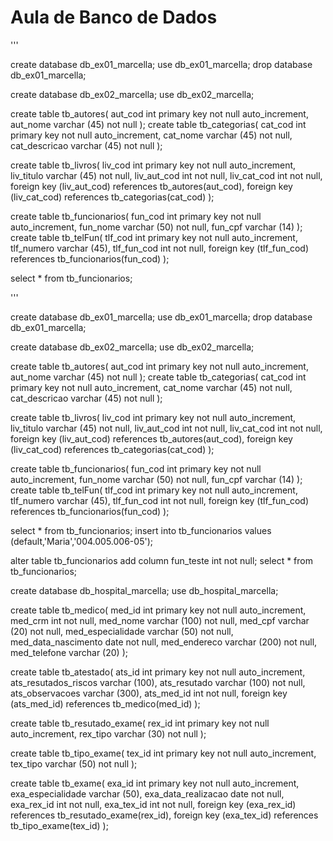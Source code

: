# Aula de Banco de Dados

'''

create database db_ex01_marcella;
use db_ex01_marcella;
drop database db_ex01_marcella;

create database db_ex02_marcella;
use db_ex02_marcella;

create table tb_autores(
aut_cod int primary key not null auto_increment,
aut_nome varchar (45) not null
);
create table tb_categorias(
cat_cod int primary key not null auto_increment,
cat_nome varchar (45) not null,
cat_descricao varchar (45) not null
);

create table tb_livros(
liv_cod int primary key not null auto_increment,
liv_titulo varchar (45) not null, 
liv_aut_cod int not null,
liv_cat_cod int not null,
foreign key (liv_aut_cod) references tb_autores(aut_cod),
foreign key (liv_cat_cod) references tb_categorias(cat_cod)
);




create table tb_funcionarios(
fun_cod int primary key not null auto_increment,
fun_nome varchar (50) not null,
fun_cpf varchar (14)
);
create table tb_telFun(
tlf_cod int primary key not null auto_increment,
tlf_numero varchar (45),
tlf_fun_cod int not null,
foreign key (tlf_fun_cod) references tb_funcionarios(fun_cod)
);

select * from tb_funcionarios;

'''


create database db_ex01_marcella;
use db_ex01_marcella;
drop database db_ex01_marcella;

create database db_ex02_marcella;
use db_ex02_marcella;

create table tb_autores(
aut_cod int primary key not null auto_increment,
aut_nome varchar (45) not null
);
create table tb_categorias(
cat_cod int primary key not null auto_increment,
cat_nome varchar (45) not null,
cat_descricao varchar (45) not null
);

create table tb_livros(
liv_cod int primary key not null auto_increment,
liv_titulo varchar (45) not null, 
liv_aut_cod int not null,
liv_cat_cod int not null,
foreign key (liv_aut_cod) references tb_autores(aut_cod),
foreign key (liv_cat_cod) references tb_categorias(cat_cod)
);




create table tb_funcionarios(
fun_cod int primary key not null auto_increment,
fun_nome varchar (50) not null,
fun_cpf varchar (14)
);
create table tb_telFun(
tlf_cod int primary key not null auto_increment,
tlf_numero varchar (45),
tlf_fun_cod int not null,
foreign key (tlf_fun_cod) references tb_funcionarios(fun_cod)
);

select * from tb_funcionarios;
insert into tb_funcionarios values (default,'Maria','004.005.006-05');

alter table tb_funcionarios add column fun_teste int not null;
select * from tb_funcionarios;



create database db_hospital_marcella;
use db_hospital_marcella;

create table tb_medico(
med_id int primary key not null auto_increment,
med_crm int not null,
med_nome varchar (100) not null,
med_cpf varchar (20) not null,
med_especialidade varchar (50) not null,
med_data_nascimento date not null,
med_endereco varchar (200) not null,
med_telefone varchar (20)
);

create table tb_atestado(
ats_id int primary key not null auto_increment,
ats_resutados_riscos varchar (100),
ats_resutado varchar (100) not null,
ats_observacoes varchar (300),
ats_med_id int not null,
foreign key (ats_med_id) references tb_medico(med_id)
);

create table tb_resutado_exame(
rex_id int primary key not null auto_increment,
rex_tipo varchar (30) not null
);

create table tb_tipo_exame(
tex_id int primary key not null auto_increment,
tex_tipo varchar (50) not null
);

create table tb_exame(
exa_id int primary key not null auto_increment,
exa_especialidade varchar (50),
exa_data_realizacao date not null,
exa_rex_id int not null,
exa_tex_id int not null,
foreign key (exa_rex_id) references tb_resutado_exame(rex_id),
foreign key (exa_tex_id) references tb_tipo_exame(tex_id)
);


